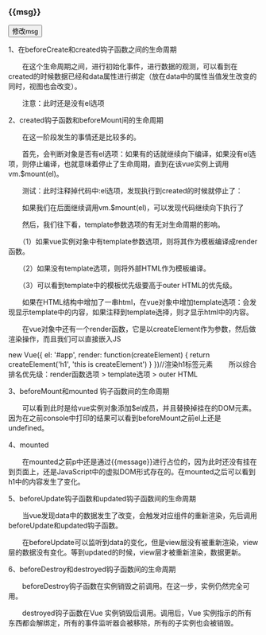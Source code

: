 <body>
    <div id="app">
        <h3 id="h3">{{msg}}</h3>
        <input type="button" value="修改msg" @click="msg='No'">
    </div>
    <script>
        var vm = new Vue({
            el:'#app',
            data:{
                msg:'ok',
            },
            methods:{
                show(){
                    console.log('执行了show方法')
                }
            },
**组件创建期间的4个钩子函数**
 一、第一个生命周期函数，表示实例完全被创建之前，会执行这个函数
     在beforeCreate生命周期函数执行的时候，data 和 methods 中的数据还没有被初始化

            beforeCreate() {   
                 console.log(this.msg)   //undefind
                 this.show()   //is not defind
            },

 二、第二个生命周期函数
     在 created 中，data 和 methods 都已经被初始化好了！
     如果要调用 methods 中的方法，或者操作 data 中的数据，最早，只能在 created 中操作

            created() {    
                console.log(this.msg)   //ok
                this.show()        //执行了show方法
            },

 三、第三个生命周期函数，表示模板已经在内存中编译完成，但是尚未把模板渲染到页面中
     在beforeMount执行的时候，页面中的元素没有被真正替换过来，知识之前写的一些模板字符串

            beforeMount() {  
                console.log(document.getElementById('h3').innerText)  //{{msg}}
            }, 

 四、第四个生命周期函数，表示内存中的模板已经真实的挂载到页面中，用户已经可以看到渲染好的页面
     这个mounted是实例创建期间的最后一个生命周期函数，当执行完 mounted 就表示，实例已经被完
     全创建好了，此时，如果没有其它操作的话，这个实例，就静静地在内存中不动
            mounted() {    
                console.log(document.getElementById('h3').innerText)   //ok
            }, 

**组件运行阶段的2个钩子函数**
 五、第五个生命周期函数，表示 界面还没有被更新，但是数据肯定被更新了
     得出结论：当执行 beforeUpdate 的时候，页面中的显示的数据，还是旧的，此时data 数据是最
              新的，页面尚未和 最新的数据保持同步
            beforeUpdate() { 
                console.log('界面上元素的内容'+ document.getElementById('h3').innerText)  //没有执行，因为数据没改变
                console.log('data 中的msg数据是：' + this.msg)
            },

 六、第六个生命周期函数
     updated事件执行的时候，页面和 data 数据已经保持同步了，都是最新的
     updated() {
        console.log('界面上元素的内容'+ document.getElementById('h3').innerText)   //No
        console.log('data 中的msg数据是：' + this.msg)   //No
     },

 **第七个 和 第八个销毁阶段的函数在上面的图片中**

  })
    </script>
</body>


1、在beforeCreate和created钩子函数之间的生命周期

　　在这个生命周期之间，进行初始化事件，进行数据的观测，可以看到在created的时候数据已经和data属性进行绑定（放在data中的属性当值发生改变的同时，视图也会改变）。

　　注意：此时还是没有el选项

2、created钩子函数和beforeMount间的生命周期

　　在这一阶段发生的事情还是比较多的。

　　首先，会判断对象是否有el选项：如果有的话就继续向下编译，如果没有el选项，则停止编译，也就意味着停止了生命周期，直到在该vue实例上调用vm.$mount(el)。

　　测试：此时注释掉代码中:el选项，发现执行到created的时候就停止了：



　　如果我们在后面继续调用vm.$mount(el)，可以发现代码继续向下执行了

 

　　然后，我们往下看，template参数选项的有无对生命周期的影响。

　　（1）如果vue实例对象中有template参数选项，则将其作为模板编译成render函数。

　　（2）如果没有template选项，则将外部HTML作为模板编译。

　　（3）可以看到template中的模板优先级要高于outer HTML的优先级。

　　如果在HTML结构中增加了一串html，在vue对象中增加template选项：会发现显示template中的内容，如果注释到template选择，则才显示html中的内容。

　　在vue对象中还有一个render函数，它是以createElement作为参数，然后做渲染操作，而且我们可以直接嵌入JS

new Vue({
    el: '#app',
    render: function(createElement) {
        return createElement('h1', 'this is createElement')
    }
})//渲染h1标签元素
　　所以综合排名优先级：render函数选项 > template选项 > outer HTML

3、beforeMount和mounted 钩子函数间的生命周期

 　　可以看到此时是给vue实例对象添加$el成员，并且替换掉挂在的DOM元素。因为在之前console中打印的结果可以看到beforeMount之前el上还是undefined。

4、mounted

 　　在mounted之前p中还是通过{{message}}进行占位的，因为此时还没有挂在到页面上，还是JavaScript中的虚拟DOM形式存在的。在mounted之后可以看到h1中的内容发生了变化。

5、beforeUpdate钩子函数和updated钩子函数间的生命周期

　　当vue发现data中的数据发生了改变，会触发对应组件的重新渲染，先后调用beforeUpdate和updated钩子函数。

　　在beforeUpdate可以监听到data的变化，但是view层没有被重新渲染，view层的数据没有变化。等到updated的时候，view层才被重新渲染，数据更新。

6、beforeDestroy和destroyed钩子函数间的生命周期

　　beforeDestroy钩子函数在实例销毁之前调用。在这一步，实例仍然完全可用。

　　destroyed钩子函数在Vue 实例销毁后调用。调用后，Vue 实例指示的所有东西都会解绑定，所有的事件监听器会被移除，所有的子实例也会被销毁。